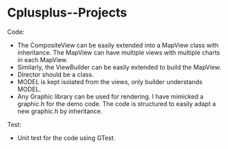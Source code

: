 # Cplusplus--Projects

Code:
- The CompositeView can be easily extended into a MapView class with inheritance. The MapView can have multiple views with multiple charts in each MapView.
- Similarly, the ViewBuilder can be easily extended to build the MapView.
- Director should be a class.
- MODEL is kept isolated from the views, only builder understands MODEL.
- Any Graphic library can be used for rendering. I have mimicked a graphic.h for the demo code. The code is structured to easily adapt a new graphic.h by inheritance.

Test:
- Unit test for the code using GTest.
